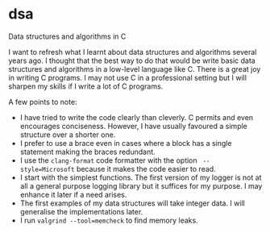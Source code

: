 # dsa
Data structures and algorithms in C

I want to refresh what I learnt about data structures and algorithms several 
years ago. I thought that the best way to do that would be write basic data 
structures and algorithms in a low-level language like C. There is a great joy 
in writing C programs. I may not use C in a professional setting but I will 
sharpen my skills if I write a lot of C programs.

A few points to note:
* I have tried to write the code clearly than cleverly. C permits and even
encourages conciseness. However, I have usually favoured a simple structure
over a shorter one.
* I prefer to use a brace even in cases where a block has a single statement
making the braces redundant.
* I use the <code>clang-format</code> code formatter with the option <code>
--style=Microsoft</code> because it makes the code easier to read.
* I start with the simplest functions. The first version of my logger is not
at all a general purpose logging library but it suffices for my purpose. I may
enhance it later if a need arises.
* The first examples of my data structures will take integer data. I will 
generalise the implementations later.
* I run <code>valgrind --tool=memcheck</code> to find memory leaks.

